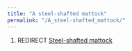 ```yaml
---
title: "A steel-shafted mattock"
permalink: "/A_steel-shafted_mattock/"
---
```


1.  REDIRECT [Steel-shafted mattock](Steel-shafted_mattock "wikilink")